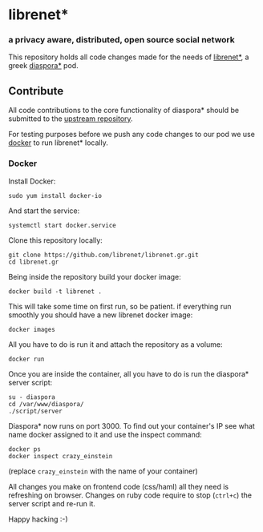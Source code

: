 # librenet*
 
### a privacy aware, distributed, open source social network

This repository holds all code changes made for the needs of [librenet*](https://librenet.gr/), a greek [diaspora*](http://diasporafoundation.org/) pod. 

## Contribute

All code contributions to the core functionality of diaspora* should be submitted to the [upstream repository](https://github.com/diaspora/diaspora).

For testing purposes before we push any code changes to our pod we use [docker](https://docker.io) to run librenet* locally.

### Docker

Install Docker:

`sudo yum install docker-io`

And start the service:

`systemctl start docker.service`

Clone this repository locally:

```
git clone https://github.com/librenet/librenet.gr.git
cd librenet.gr
```

Being inside the repository build your docker image:

`docker build -t librenet .`

This will take some time on first run, so be patient.
if everything run smoothly you should have a new librenet docker image:

`docker images`

All you have to do is run it and attach the repository as a volume:

`docker run`

Once you are inside the container, all you have to do is run the diaspora* server script:

```
su - diaspora
cd /var/www/diaspora/
./script/server
```

Diaspora* now runs on port 3000. To find out your container's IP see what name docker assigned to it and use the inspect command:

```
docker ps
docker inspect crazy_einstein
```

(replace `crazy_einstein` with the name of your container)

All changes you make on frontend code (css/haml) all they need is refreshing on browser. Changes on ruby code require to stop (`ctrl+c`) the server script and re-run it.

Happy hacking :-)

